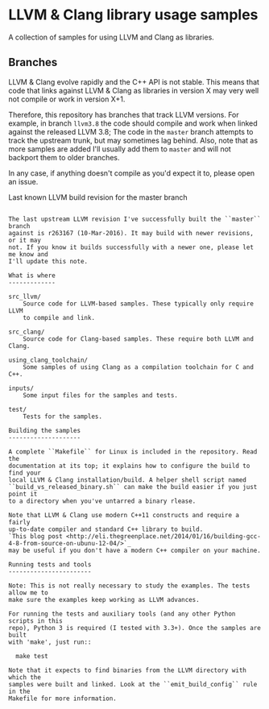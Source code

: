 LLVM & Clang library usage samples
==================================

A collection of samples for using LLVM and Clang as libraries.

Branches
--------

LLVM & Clang evolve rapidly and the C++ API is not stable. This means that code
that links against LLVM & Clang as libraries in version X may very well not
compile or work in version X+1.

Therefore, this repository has branches that track LLVM versions. For example,
in branch ``llvm3.8`` the code should compile and work when linked against the
released LLVM 3.8; The code in the ``master`` branch attempts to track the
upstream trunk, but may sometimes lag behind. Also, note that as more samples
are added I'll usually add them to ``master`` and will not backport them to
older branches.

In any case, if anything doesn't compile as you'd expect it to, please open
an issue.

Last known LLVM build revision for the master branch
~~~~~~~~~~~~~~~~~~~~~~~~~~~~~~~~~~~~~~~~~~~~~~~~~~~~

The last upstream LLVM revision I've successfully built the ``master`` branch
against is r263167 (10-Mar-2016). It may build with newer revisions, or it may
not. If you know it builds successfully with a newer one, please let me know and
I'll update this note.

What is where
-------------

src_llvm/
    Source code for LLVM-based samples. These typically only require LLVM
    to compile and link.

src_clang/
    Source code for Clang-based samples. These require both LLVM and Clang.

using_clang_toolchain/
    Some samples of using Clang as a compilation toolchain for C and C++.

inputs/
    Some input files for the samples and tests.

test/
    Tests for the samples.

Building the samples
--------------------

A complete ``Makefile`` for Linux is included in the repository. Read the
documentation at its top; it explains how to configure the build to find your
local LLVM & Clang installation/build. A helper shell script named
``build_vs_released_binary.sh`` can make the build easier if you just point it
to a directory when you've untarred a binary rlease.

Note that LLVM & Clang use modern C++11 constructs and require a fairly
up-to-date compiler and standard C++ library to build.
`This blog post <http://eli.thegreenplace.net/2014/01/16/building-gcc-4-8-from-source-on-ubunu-12-04/>`_
may be useful if you don't have a modern C++ compiler on your machine.

Running tests and tools
-----------------------

Note: This is not really necessary to study the examples. The tests allow me to
make sure the examples keep working as LLVM advances.

For running the tests and auxiliary tools (and any other Python scripts in this
repo), Python 3 is required (I tested with 3.3+). Once the samples are built
with 'make', just run::

  make test

Note that it expects to find binaries from the LLVM directory with which the
samples were built and linked. Look at the ``emit_build_config`` rule in the
Makefile for more information.

